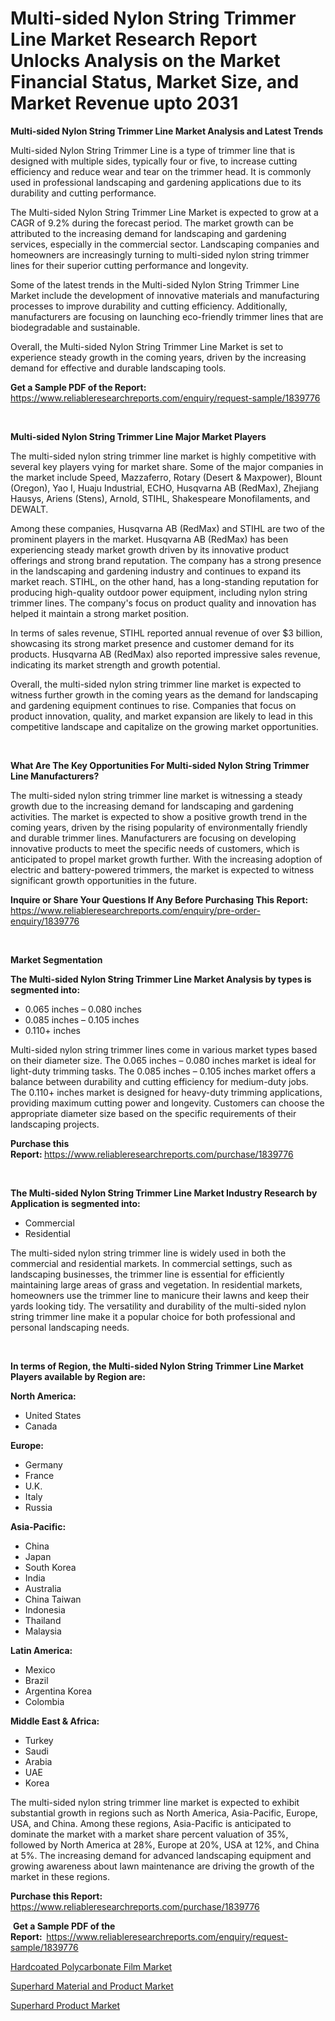 <p><h1>Multi-sided Nylon String Trimmer Line Market Research Report Unlocks Analysis on the Market Financial Status, Market Size, and Market Revenue upto 2031</h1></p><p><strong>Multi-sided Nylon String Trimmer Line Market Analysis and Latest Trends</strong></p>
<p><p>Multi-sided Nylon String Trimmer Line is a type of trimmer line that is designed with multiple sides, typically four or five, to increase cutting efficiency and reduce wear and tear on the trimmer head. It is commonly used in professional landscaping and gardening applications due to its durability and cutting performance.</p><p>The Multi-sided Nylon String Trimmer Line Market is expected to grow at a CAGR of 9.2% during the forecast period. The market growth can be attributed to the increasing demand for landscaping and gardening services, especially in the commercial sector. Landscaping companies and homeowners are increasingly turning to multi-sided nylon string trimmer lines for their superior cutting performance and longevity.</p><p>Some of the latest trends in the Multi-sided Nylon String Trimmer Line Market include the development of innovative materials and manufacturing processes to improve durability and cutting efficiency. Additionally, manufacturers are focusing on launching eco-friendly trimmer lines that are biodegradable and sustainable.</p><p>Overall, the Multi-sided Nylon String Trimmer Line Market is set to experience steady growth in the coming years, driven by the increasing demand for effective and durable landscaping tools.</p></p>
<p><strong>Get a Sample PDF of the Report:&nbsp;</strong> <a href="https://www.reliableresearchreports.com/enquiry/request-sample/1839776">https://www.reliableresearchreports.com/enquiry/request-sample/1839776</a></p>
<p>&nbsp;</p>
<p><strong>Multi-sided Nylon String Trimmer Line Major Market Players</strong></p>
<p><p>The multi-sided nylon string trimmer line market is highly competitive with several key players vying for market share. Some of the major companies in the market include Speed, Mazzaferro, Rotary (Desert & Maxpower), Blount (Oregon), Yao I, Huaju Industrial, ECHO, Husqvarna AB (RedMax), Zhejiang Hausys, Ariens (Stens), Arnold, STIHL, Shakespeare Monofilaments, and DEWALT.</p><p>Among these companies, Husqvarna AB (RedMax) and STIHL are two of the prominent players in the market. Husqvarna AB (RedMax) has been experiencing steady market growth driven by its innovative product offerings and strong brand reputation. The company has a strong presence in the landscaping and gardening industry and continues to expand its market reach. STIHL, on the other hand, has a long-standing reputation for producing high-quality outdoor power equipment, including nylon string trimmer lines. The company's focus on product quality and innovation has helped it maintain a strong market position.</p><p>In terms of sales revenue, STIHL reported annual revenue of over $3 billion, showcasing its strong market presence and customer demand for its products. Husqvarna AB (RedMax) also reported impressive sales revenue, indicating its market strength and growth potential.</p><p>Overall, the multi-sided nylon string trimmer line market is expected to witness further growth in the coming years as the demand for landscaping and gardening equipment continues to rise. Companies that focus on product innovation, quality, and market expansion are likely to lead in this competitive landscape and capitalize on the growing market opportunities.</p></p>
<p>&nbsp;</p>
<p><strong>What Are The Key Opportunities For Multi-sided Nylon String Trimmer Line Manufacturers?</strong></p>
<p><p>The multi-sided nylon string trimmer line market is witnessing a steady growth due to the increasing demand for landscaping and gardening activities. The market is expected to show a positive growth trend in the coming years, driven by the rising popularity of environmentally friendly and durable trimmer lines. Manufacturers are focusing on developing innovative products to meet the specific needs of customers, which is anticipated to propel market growth further. With the increasing adoption of electric and battery-powered trimmers, the market is expected to witness significant growth opportunities in the future.</p></p>
<p><strong>Inquire or Share Your Questions If Any Before Purchasing This Report:</strong> <a href="https://www.reliableresearchreports.com/enquiry/pre-order-enquiry/1839776">https://www.reliableresearchreports.com/enquiry/pre-order-enquiry/1839776</a></p>
<p>&nbsp;</p>
<p><strong>Market Segmentation</strong></p>
<p><strong>The Multi-sided Nylon String Trimmer Line Market Analysis by types is segmented into:</strong></p>
<p><ul><li>0.065 inches – 0.080 inches</li><li>0.085 inches – 0.105 inches</li><li>0.110+ inches</li></ul></p>
<p><p>Multi-sided nylon string trimmer lines come in various market types based on their diameter size. The 0.065 inches – 0.080 inches market is ideal for light-duty trimming tasks. The 0.085 inches – 0.105 inches market offers a balance between durability and cutting efficiency for medium-duty jobs. The 0.110+ inches market is designed for heavy-duty trimming applications, providing maximum cutting power and longevity. Customers can choose the appropriate diameter size based on the specific requirements of their landscaping projects.</p></p>
<p><strong>Purchase this Report:&nbsp;</strong><a href="https://www.reliableresearchreports.com/purchase/1839776">https://www.reliableresearchreports.com/purchase/1839776</a></p>
<p>&nbsp;</p>
<p><strong>The Multi-sided Nylon String Trimmer Line Market Industry Research by Application is segmented into:</strong></p>
<p><ul><li>Commercial</li><li>Residential</li></ul></p>
<p><p>The multi-sided nylon string trimmer line is widely used in both the commercial and residential markets. In commercial settings, such as landscaping businesses, the trimmer line is essential for efficiently maintaining large areas of grass and vegetation. In residential markets, homeowners use the trimmer line to manicure their lawns and keep their yards looking tidy. The versatility and durability of the multi-sided nylon string trimmer line make it a popular choice for both professional and personal landscaping needs.</p></p>
<p>&nbsp;</p>
<p><strong>In terms of Region, the Multi-sided Nylon String Trimmer Line Market Players available by Region are:</strong></p>
<p>
    <p> <strong> North America: </strong>
        <ul>
            <li>United States</li>
            <li>Canada</li>
        </ul>
        </p> 
    <p> <strong> Europe: </strong>
        <ul>
            <li>Germany</li>
            <li>France</li>
            <li>U.K.</li>
            <li>Italy</li>
            <li>Russia</li>
        </ul>
        </p> 
    <p> <strong> Asia-Pacific: </strong>
        <ul>
            <li>China</li>
            <li>Japan</li>
            <li>South Korea</li>
            <li>India</li>
            <li>Australia</li>
            <li>China Taiwan</li>
            <li>Indonesia</li>
            <li>Thailand</li>
            <li>Malaysia</li>
        </ul>
        </p> 
    <p> <strong> Latin America: </strong>
        <ul>
            <li>Mexico</li>
            <li>Brazil</li>
            <li>Argentina Korea</li>
            <li>Colombia</li>
        </ul>
        </p> 
    <p> <strong> Middle East & Africa: </strong>
        <ul>
            <li>Turkey</li>
            <li>Saudi</li>
            <li>Arabia</li>
            <li>UAE</li>
            <li>Korea</li>
        </ul>
    </p>
    </p>
<p><p>The multi-sided nylon string trimmer line market is expected to exhibit substantial growth in regions such as North America, Asia-Pacific, Europe, USA, and China. Among these regions, Asia-Pacific is anticipated to dominate the market with a market share percent valuation of 35%, followed by North America at 28%, Europe at 20%, USA at 12%, and China at 5%. The increasing demand for advanced landscaping equipment and growing awareness about lawn maintenance are driving the growth of the market in these regions.</p></p>
<p><strong>Purchase this Report: </strong><a href="https://www.reliableresearchreports.com/purchase/1839776">https://www.reliableresearchreports.com/purchase/1839776</a></p>
<p>&nbsp;<strong>Get a Sample PDF of the Report:&nbsp;&nbsp;</strong><a href="https://www.reliableresearchreports.com/enquiry/request-sample/1839776">https://www.reliableresearchreports.com/enquiry/request-sample/1839776</a></p>
<p><strong></strong></p>
<p><p><a href="https://github.com/changoleonlaverguenzanoexiste/Market-Research-Report-List-2/blob/main/hardcoated-polycarbonate-film-market.md">Hardcoated Polycarbonate Film Market</a></p><p><a href="https://github.com/dimitrishawkinswaynenp91rgz/Market-Research-Report-List-1/blob/main/superhard-material-and-product-market.md">Superhard Material and Product Market</a></p><p><a href="https://github.com/danielneavesallisons03mba/Market-Research-Report-List-1/blob/main/superhard-product-market.md">Superhard Product Market</a></p></p>